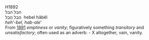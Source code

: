H1892  
הבל הבל  
הֶבֶל הֲבֵל ‎ hebel hăbêl  
*heh‘-bel,* *hab-ale‘*  
From [1891](h1891) *emptiness* or *vanity*; figuratively something
*transitory* and *unsatisfactory*; often used as an adverb: - X
altogether, vain, vanity.  
